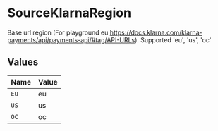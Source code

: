 # SourceKlarnaRegion

Base url region (For playground eu https://docs.klarna.com/klarna-payments/api/payments-api/#tag/API-URLs). Supported 'eu', 'us', 'oc'


## Values

| Name  | Value |
| ----- | ----- |
| `EU`  | eu    |
| `US`  | us    |
| `OC`  | oc    |